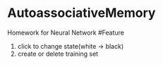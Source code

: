 # AutoassociativeMemory
Homework for Neural Network
#Feature
1. click to change state(white -> black)
2. create or delete training set
